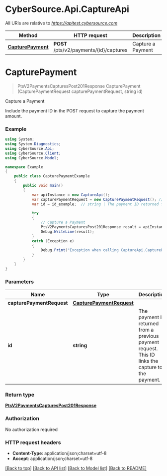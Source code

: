 # CyberSource.Api.CaptureApi

All URIs are relative to *https://apitest.cybersource.com*

Method | HTTP request | Description
------------- | ------------- | -------------
[**CapturePayment**](CaptureApi.md#capturepayment) | **POST** /pts/v2/payments/{id}/captures | Capture a Payment


<a name="capturepayment"></a>
# **CapturePayment**
> PtsV2PaymentsCapturesPost201Response CapturePayment (CapturePaymentRequest capturePaymentRequest, string id)

Capture a Payment

Include the payment ID in the POST request to capture the payment amount.

### Example
```csharp
using System;
using System.Diagnostics;
using CyberSource.Api;
using CyberSource.Client;
using CyberSource.Model;

namespace Example
{
    public class CapturePaymentExample
    {
        public void main()
        {
            var apiInstance = new CaptureApi();
            var capturePaymentRequest = new CapturePaymentRequest(); // CapturePaymentRequest | 
            var id = id_example;  // string | The payment ID returned from a previous payment request. This ID links the capture to the payment. 

            try
            {
                // Capture a Payment
                PtsV2PaymentsCapturesPost201Response result = apiInstance.CapturePayment(capturePaymentRequest, id);
                Debug.WriteLine(result);
            }
            catch (Exception e)
            {
                Debug.Print("Exception when calling CaptureApi.CapturePayment: " + e.Message );
            }
        }
    }
}
```

### Parameters

Name | Type | Description  | Notes
------------- | ------------- | ------------- | -------------
 **capturePaymentRequest** | [**CapturePaymentRequest**](CapturePaymentRequest.md)|  | 
 **id** | **string**| The payment ID returned from a previous payment request. This ID links the capture to the payment.  | 

### Return type

[**PtsV2PaymentsCapturesPost201Response**](PtsV2PaymentsCapturesPost201Response.md)

### Authorization

No authorization required

### HTTP request headers

 - **Content-Type**: application/json;charset=utf-8
 - **Accept**: application/json;charset=utf-8

[[Back to top]](#) [[Back to API list]](../README.md#documentation-for-api-endpoints) [[Back to Model list]](../README.md#documentation-for-models) [[Back to README]](../README.md)

